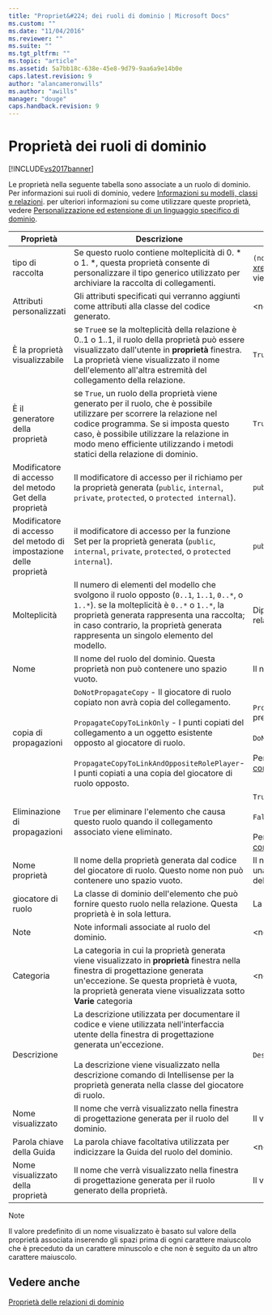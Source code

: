 ```yaml
---
title: "Propriet&#224; dei ruoli di dominio | Microsoft Docs"
ms.custom: ""
ms.date: "11/04/2016"
ms.reviewer: ""
ms.suite: ""
ms.tgt_pltfrm: ""
ms.topic: "article"
ms.assetid: 5a7bb18c-638e-45e8-9d79-9aa6a9e14b0e
caps.latest.revision: 9
author: "alancameronwills"
ms.author: "awills"
manager: "douge"
caps.handback.revision: 9
---
```

# Propriet&#224; dei ruoli di dominio
[!INCLUDE[vs2017banner](../code-quality/includes/vs2017banner.md)]

Le proprietà nella seguente tabella sono associate a un ruolo di dominio.  Per informazioni sui ruoli di dominio, vedere [Informazioni su modelli, classi e relazioni](../modeling/understanding-models-classes-and-relationships.md).  per ulteriori informazioni su come utilizzare queste proprietà, vedere [Personalizzazione ed estensione di un linguaggio specifico di dominio](../modeling/customizing-and-extending-a-domain-specific-language.md).  
  
|Proprietà|Descrizione|Predefinito|  
|---------------|-----------------|-----------------|  
|tipo di raccolta|Se questo ruolo contiene molteplicità di 0. \* o 1. \*, questa proprietà consente di personalizzare il tipo generico utilizzato per archiviare la raccolta di collegamenti.|`(none)`\-  <xref:Microsoft.VisualStudio.Modeling.LinkedElementCollection%601> viene utilizzato|  
|Attributi personalizzati|Gli attributi specificati qui verranno aggiunti come attributi alla classe del codice generato.|\<nessuno\>|  
|È la proprietà visualizzabile|se `True`e se la molteplicità della relazione è 0..1 o 1..1, il ruolo della proprietà può essere visualizzato dall'utente in  **proprietà** finestra.  La proprietà viene visualizzato il nome dell'elemento all'altra estremità del collegamento della relazione.|`True`|  
|È il generatore della proprietà|se `True`, un ruolo della proprietà viene generato per il ruolo, che è possibile utilizzare per scorrere la relazione nel codice programma.  Se si imposta questo caso, è possibile utilizzare la relazione in modo meno efficiente utilizzando i metodi statici della relazione di dominio.|`True`|  
|Modificatore di accesso del metodo Get della proprietà|Il modificatore di accesso per il richiamo per la proprietà generata \(`public`,  `internal`,  `private`,  `protected`, o  `protected internal`\).|`public`|  
|Modificatore di accesso del metodo di impostazione delle proprietà|il modificatore di accesso per la funzione Set per la proprietà generata \(`public`,  `internal`,  `private`,  `protected`, o  `protected internal`\).|`public`|  
|Molteplicità|Il numero di elementi del modello che svolgono il ruolo opposto \(`0..1`,  `1..1`,  `0..*`, o  `1..*`\).  se la molteplicità è `0..*` o  `1..*`, la proprietà generata rappresenta una raccolta; in caso contrario, la proprietà generata rappresenta un singolo elemento del modello.|Dipende dal tipo di relazione e se questo è l'origine o il ruolo della relazione.|  
|Nome|Il nome del ruolo del dominio.  Questa proprietà non può contenere uno spazio vuoto.|Il nome della classe di dominio del giocatore di ruolo per il ruolo.|  
|copia di propagazioni|`DoNotPropagateCopy` \- Il giocatore di ruolo copiato non avrà copia del collegamento.<br /><br /> `PropagateCopyToLinkOnly` \- I punti copiati del collegamento a un oggetto esistente opposto al giocatore di ruolo.<br /><br /> `PropagateCopyToLinkAndOppositeRolePlayer`\- I punti copiati a una copia del giocatore di ruolo opposto.|`PropagateCopyToLinkAndOppositeRolePlayer` per i ruoli di origine dei precedenti.<br /><br /> `DoNotPropagateCopy` per altri ruoli.<br /><br /> Per ulteriori informazioni, vedere [Personalizzazione del comportamento di copia](../modeling/customizing-copy-behavior.md).|  
|Eliminazione di propagazioni|`True` per eliminare l'elemento che causa questo ruolo quando il collegamento associato viene eliminato.|`True` per la destinazione di un ruolo che utilizza.<br /><br /> `False` per altri ruoli.<br /><br /> Per ulteriori informazioni, vedere [Personalizzazione del comportamento di eliminazione](../modeling/customizing-deletion-behavior.md).|  
|Nome proprietà|Il nome della proprietà generata dal codice del giocatore di ruolo.  Questo nome non può contenere uno spazio vuoto.|Il nome del ruolo opposto se questo ruolo contiene a zero\-a\-u'o di una molteplicità uno\-a\-uno; in caso contrario, il nome pluralizzato del ruolo opposto.|  
|giocatore di ruolo|La classe di dominio dell'elemento che può fornire questo ruolo nella relazione.  Questa proprietà è in sola lettura.|La classe di dominio del giocatore di ruolo per il ruolo.|  
|Note|Note informali associate al ruolo del dominio.|\<nessuno\>|  
|Categoria|La categoria in cui la proprietà generata viene visualizzato in **proprietà** finestra nella finestra di progettazione generata un'eccezione.  Se questa proprietà è vuota, la proprietà generata viene visualizzata sotto **Varie** categoria|\<nessuno\>|  
|Descrizione|La descrizione utilizzata per documentare il codice e viene utilizzata nell'interfaccia utente della finestra di progettazione generata un'eccezione.<br /><br /> La descrizione viene visualizzato nella descrizione comando di Intellisense per la proprietà generata nella classe del giocatore di ruolo.|`Description for` *il nome completo del ruolo*|  
|Nome visualizzato|Il nome che verrà visualizzato nella finestra di progettazione generata per il ruolo del dominio.|Il valore di modificare la proprietà name.|  
|Parola chiave della Guida|La parola chiave facoltativa utilizzata per indicizzare la Guida del ruolo del dominio.|\<nessuno\>|  
|Nome visualizzato della proprietà|Il nome che verrà visualizzato nella finestra di progettazione generata per il ruolo generato della proprietà.|Il valore di modificare la proprietà name proprietà.|  
  
> [!NOTE]
>  Il valore predefinito di un nome visualizzato è basato sul valore della proprietà associata inserendo gli spazi prima di ogni carattere maiuscolo che è preceduto da un carattere minuscolo e che non è seguito da un altro carattere maiuscolo.  
  
## Vedere anche  
 [Proprietà delle relazioni di dominio](../modeling/properties-of-domain-relationships.md)
